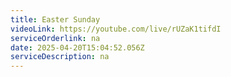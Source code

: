 ```yaml
---
title: Easter Sunday
videoLink: https://youtube.com/live/rUZaK1tifdI
serviceOrderlink: na
date: 2025-04-20T15:04:52.056Z
serviceDescription: n﻿a
---
```

